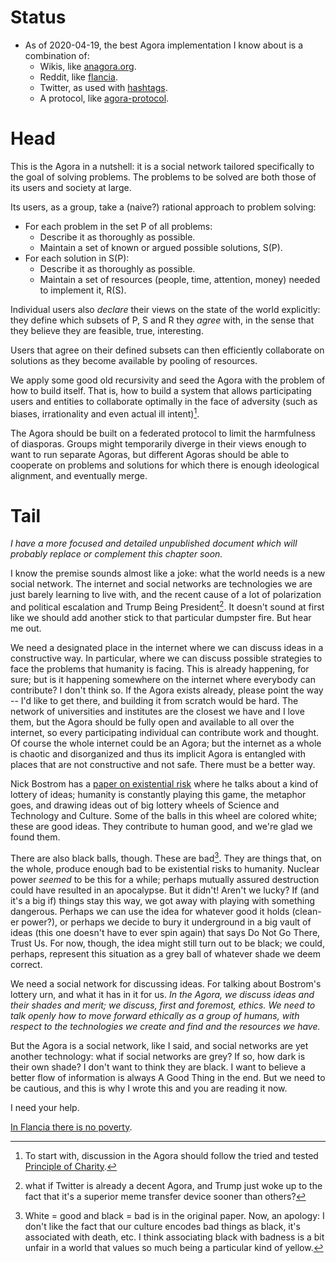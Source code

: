 <!--
.. title: In Flancia there is an Agora
.. slug: agora
.. date: 2018-12-16 17:33:15 UTC+01:00
.. tags: flancia
.. link: 
.. description: 
.. type: text
-->

# Status
 * As of 2020-04-19, the best Agora implementation I know about is a combination of:
   * Wikis, like [anagora.org](https://anagora.org).
   * Reddit, like [flancia](https://reddit.com/flancia).
   * Twitter, as used with [hashtags](https://twitter.com/hashtag/agora).
   * A protocol, like [agora-protocol](https://docs.google.com/document/d/1B9mroFhyoRsGQofdMicIjOkkLZdha6bCC2D3bvwVNbc/edit).

# Head
This is the Agora in a nutshell: it is a social network tailored specifically to the goal of solving problems. The problems to be solved are both those of its users and society at large.

Its users, as a group, take a (naive?) rational approach to problem solving:

  * For each problem in the set P of all problems:
    * Describe it as thoroughly as possible.
    * Maintain a set of known or argued possible solutions, S(P).
  * For each solution in S(P):
    * Describe it as thoroughly as possible.
    * Maintain a set of resources (people, time, attention, money) needed to implement it, R(S).

Individual users also *declare* their views on the state of the world explicitly: they define which subsets of P, S and R they *agree* with, in the sense that they believe they are feasible, true, interesting.

Users that agree on their defined subsets can then efficiently collaborate on solutions as they become available by pooling of resources.

We apply some good old recursivity and seed the Agora with the problem of how to build itself. That is, how to build a system that allows participating users and entities to collaborate optimally in the face of adversity (such as biases, irrationality and even actual ill intent)[^charity].

[^charity]: To start with, discussion in the Agora should follow the tried and tested [Principle of Charity](https://en.wikipedia.org/wiki/Principle_of_charity).

The Agora should be built on a federated protocol to limit the harmfulness of diasporas. Groups might temporarily diverge in their views enough to want to run separate Agoras, but different Agoras should be able to cooperate on problems and solutions for which there is enough ideological alignment, and eventually merge.

# Tail

*I have a more focused and detailed unpublished document which will probably replace or complement this chapter soon.*

I know the premise sounds almost like a joke: what the world needs is a new social network. The internet and social networks are technologies we are just barely learning to live with, and the recent cause of a lot of polarization and political escalation and Trump Being President[^trump]. It doesn't sound at first like we should add another stick to that particular dumpster fire. But hear me out.

[^trump]: what if Twitter is already a decent Agora, and Trump just woke up to the fact that it's a superior meme transfer device sooner than others?

We need a designated place in the internet where we can discuss ideas in a constructive way. In particular, where we can discuss possible strategies to face the problems that humanity is facing. This is already happening, for sure; but is it happening somewhere on the internet where everybody can contribute? I don't think so. If the Agora exists already, please point the way -- I'd like to get there, and building it from scratch would be hard. The network of universities and institutes are the closest we have and I love them, but the Agora should be fully open and available to all over the internet, so every participating individual can contribute work and thought. Of course the whole internet could be an Agora; but the internet as a whole is chaotic and disorganized and thus its implicit Agora is entangled with places that are not constructive and not safe. There must be a better way.

Nick Bostrom has a [paper on existential risk](https://nickbostrom.com/papers/vulnerable.pdf) where he talks about a kind of lottery of ideas; humanity is constantly playing this game, the metaphor goes, and drawing ideas out of big lottery wheels of Science and Technology and Culture. Some of the balls in this wheel are colored white; these are good ideas. They contribute to human good, and we're glad we found them.

There are also black balls, though. These are bad[^30]. They are things that, on the whole, produce enough bad to be existential risks to humanity. Nuclear power *seemed* to be this for a while; perhaps mutually assured destruction could have resulted in an apocalypse. But it didn't! Aren't we lucky? If (and it's a big if) things stay this way, we got away with playing with something dangerous. Perhaps we can use the idea for whatever good it holds (clean-er power?), or perhaps we decide to bury it underground in a big vault of ideas (this one doesn't have to ever spin again) that says Do Not Go There, Trust Us. For now, though, the idea might still turn out to be black; we could, perhaps, represent this situation as a grey ball of whatever shade we deem correct.

[^30]: White = good and black = bad is in the original paper. Now, an apology: I don't like the fact that our culture encodes bad things as black, it's associated with death, etc. I think associating black with badness is a bit unfair in a world that values so much being a particular kind of yellow. 

We need a social network for discussing ideas. For talking about Bostrom's lottery urn, and what it has in it for us. *In the Agora, we discuss ideas and their shades and merit; we discuss, first and foremost, ethics. We need to talk openly how to move forward ethically as a group of humans, with respect to the technologies we create and find and the resources we have.*

But the Agora is a social network, like I said, and social networks are yet another technology: what if social networks are grey? If so, how dark is their own shade? I don't want to think they are black. I want to believe a better flow of information is always A Good Thing in the end. But we need to be cautious, and this is why I wrote this and you are reading it now.

I need your help.

<!--

If you're some sort of utilitarist: would you like to talk to others and have a stab at maximizing human happiness?

What if there's a way to maximize human happiness while also increasing everybody's happiness? What if there are Good ideas in that urn that everybody likes, or at least the majority prefers (if there is nothing better than democracy)? What if, taking incremental steps that everybody can live with, we get to a post-scarcity society? I think of a sort of average technological utopia where everybody in the world has at least a universal basic income, nobody starves, everybody is free to do what they want with their lives as long as they don't disrupt others. But you can picture your own utopia. That's the beauty of it! I'm not sure I'm right. Everybody can be wrong about mostly everything and still get by. But we only need to each contribute bits of vision, discuss, sometimes reconsider each other's positions. Try not to get that angry all the time. Sort it out.

Well, I'd love to be able to try that. I guess we all need to adopt, perhaps first build, some sort of ethics-and-culture-oriented social network where everybody can freely discuss ideas that don't infringe a minimum set of rules. The set of rules bit is going to be hard -- perhaps different people can even have different set of rules, and fully customizable filters? Unsure. The nice thing is that this place doesn't have to replace Facebook, or Instagram, or anything really -- it should actually leverage it in many ways. I picture as having pointers to your profiles, plus your story for each one if you have it:

Are you honest about what you post? How much? Are you playing a character? There was this story recently of an Instagram couple that proposed to each other in a fully orchestrated way, pretending spontaneity along the way, even though they had acquired sponsors for some of it and all. Perhaps we should talk about how real we want to be at a particular moment. Even if you're not an actor, you don't share all with everybody. It makes sense.

So this place would essentially be an agora, or a set of agoras (you know, this whole thing could just be Reddit, if Reddit just gets their game straight -- I like to think Google could pull off this kind of thing well, but perhaps I'm naive and that ship has sailed). Perhaps the Classical Greeks were on to something, you know. They have a pretty solid track record.

About this Agora:

1. You can share who you are, to whichever extent you want. I, myself, like to think I could go with fully honest. Or, I don't know, 99% honest? Perhaps we should have an honesty bar, just saying.

1. You write about your ideas, or about your positions with regard with certain things. Perhaps you don't think you have ideas; I'm pretty sure you do, everybody does. You might just not notice them, if you're not paying attention.

1. Everybody can participate.

1.. You cannot encourage or endorse any physical violence. About other kinds of violence: the network tries to ensure nothing violent according to your definition crosses your very explicit filters about the kind of stuff you want to even read about. We do this with filter bubbles now, but I think it needs to be very explicit and prominent so everybody can be happier and know exactly what's going on, as much as they want. It's just more ethical that way.

Defining violence is a problem in itself. In a way it ultimately stands for Bad. People will differ on what they consider violent or Bad, of course; discussing what is Bad (the filter itself) is sort of the point of the network after all.

The Agora is located in Flancia.

Because I believe the Agora is a Good idea (a white ball), I think it should exist. As far as I can tell, it doesn't, but I'm pretty sure it could exist, and the world would be better off for it. So I'll try to build it, starting by writing about it. And we should have this thing I described, this Agora; it would be a good thing. Sharing ideas, with the right system, can improve communication even with people you disagree on some, or many, aspects. What if we can somehow find a Middle Way?

Flancia, like I said previously, is a place. Because we do not live in Flancia (things sort of suck in reality; there are so many people in pain out there), it must also be just a site. It's this site. Welcome!

Flancia is also what you do with it. It's really up to you. Life is what we do with the privilege that is living; and with the real world privilege that we have somehow inherited. I guess this is what I do with my own privilege: mostly writing. 

Caveat emptor: most of what I have here is far from "ready". But if I were writing a book about Flancia, the place, these pieces would probably be in the first draft. Writing it would be akin to exploring it.

Here I want to write down the ideas that I have, the beliefs I keep, the good among the wrong. I think you should consider doing the same. I want to find a system to build this Agora, make it work, make it be a force of good -- whatever definition of good the people in it at any given time hold; perhaps the participants can eventually all or almost all agree on a reasonable enough, serviceable definition of common good. Then perhaps work on a plan to get there.

I started with a book, this weird book. You have to start somewhere, you know.
-->

[In Flancia there is no poverty](/poverty).
